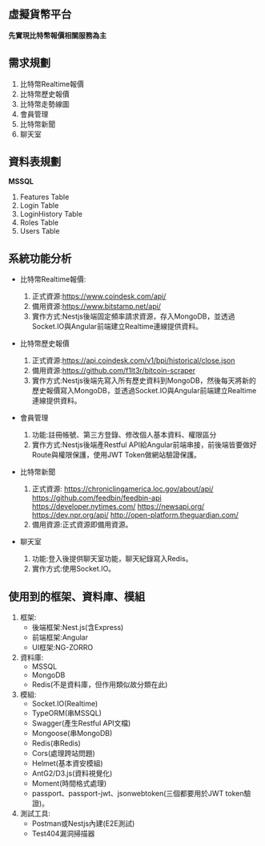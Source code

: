 ## 虛擬貨幣平台

**先實現比特幣報價相關服務為主**

## 需求規劃
1. 比特幣Realtime報價
2. 比特幣歷史報價
3. 比特幣走勢線圖
4. 會員管理
5. 比特幣新聞
6. 聊天室
 
## 資料表規劃
**MSSQL**
1. Features Table
2. Login Table
3. LoginHistory Table
4. Roles Table
5. Users Table
## 系統功能分析

* 比特幣Realtime報價:
    1. 正式資源:https://www.coindesk.com/api/
    2. 備用資源:https://www.bitstamp.net/api/
    3. 實作方式:Nestjs後端固定頻率請求資源，存入MongoDB，並透過Socket.IO與Angular前端建立Realtime連線提供資料。 
    
* 比特幣歷史報價
    1. 正式資源:https://api.coindesk.com/v1/bpi/historical/close.json
    2. 備用資源:https://github.com/f1lt3r/bitcoin-scraper
    3. 實作方式:Nestjs後端先寫入所有歷史資料到MongoDB，然後每天將新的歷史報價寫入MongoDB，並透過Socket.IO與Angular前端建立Realtime連線提供資料。

*  會員管理
    1. 功能:註冊帳號、第三方登錄、修改個人基本資料、權限區分
    2. 實作方式:Nestjs後端產Restful API給Angular前端串接，前後端皆要做好Route與權限保護，使用JWT Token做網站驗證保護。
* 比特幣新聞
    1. 正式資源:
               https://chroniclingamerica.loc.gov/about/api/
               https://github.com/feedbin/feedbin-api
               https://developer.nytimes.com/
               https://newsapi.org/
               https://dev.npr.org/api/
               http://open-platform.theguardian.com/
    2. 備用資源:正式資源即備用資源。
* 聊天室
    1. 功能:登入後提供聊天室功能，聊天紀錄寫入Redis。
    2. 實作方式:使用Socket.IO。

## 使用到的框架、資料庫、模組
1. 框架:
    * 後端框架:Nest.js(含Express)
    * 前端框架:Angular
    * UI框架:NG-ZORRO
2. 資料庫:
    * MSSQL
    * MongoDB
    * Redis(不是資料庫，但作用類似故分類在此)
3. 模組:
    * Socket.IO(Realtime)
    * TypeORM(串MSSQL)
    * Swagger(產生Restful API文檔)
    * Mongoose(串MongoDB)
    * Redis(串Redis)
    * Cors(處理跨站問題)
    * Helmet(基本資安模組)
    * AntG2/D3.js(資料視覺化)
    * Moment(時間格式處理)
    * passport、passport-jwt、jsonwebtoken(三個都要用於JWT token驗證)。
4. 測試工具:
    * Postman或Nestjs內建(E2E測試)
    * Test404漏洞掃描器
